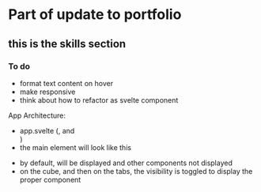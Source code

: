 # Part of update to portfolio

## this is the skills section

### To do
- format text content on hover
- make responsive
- think about how to refactor as svelte component


App Architecture:
- app.svelte (<container>, <tabs> and <main>)
- the main element will look like this

<main>
  <Home />
  <Bio />
  <Skills />
  <Recent />
  <Library />
  <Contact />
</main>

- by default, <Home /> will be displayed and other components not displayed
- on the cube, and then on the tabs, the visibility is toggled to display the proper component

